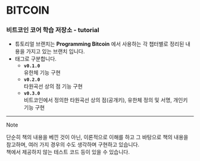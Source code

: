# BITCOIN

### 비트코인 코어 학습 저장소 - tutorial

- 튜토리얼 브랜치는 **Programming Bitcoin** 에서 사용하는 각 챕터별로 정리된 내용을 가지고 있는 브랜치 입니다.
- 태그로 구분합니다.
  - **`v0.1.0`**  
    유한체 기능 구현
  - **`v0.2.0`**  
    타원곡선 상의 점 기능 구현
  - **`v0.3.0`**  
    비트코인에서 정의한 타원곡선 상의 점(공개키), 유한체 정의 및 서명, 개인키 기능 구현

---

> [!NOTE]  
> 단순히 책의 내용을 베낀 것이 아닌, 이론적으로 이해를 하고 그 바탕으로 책의 내용을 참고하며, 여러 가지 경우의 수도 생각하며 구현하고 있습니다.  
> 책에서 제공하지 않는 테스트 코드 등이 있을 수 있습니다.
